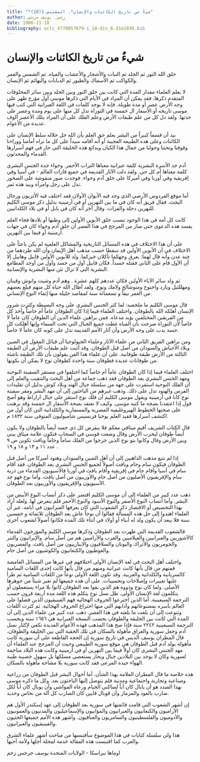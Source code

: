 ```yaml
---
title: "*شيءٌ من تاريخ الكائنات والإنسان*. المقتبس 1(10)"
author: زخم, يوسف جرجس
date: 1906-11-18
bibliography: oclc_4770057679-i_10-div_6.d1e1036.bib
---
```




#  شيءٌ من تاريخ الكائنات والإنسان 


 خلق الله النور ثم الجلد ثم النبات والأشجار والأعشاب والمياه. ثم الشمس والقمر والكواكب ثم الأسماك والطيور ثم الدبابات والبهائم ثم الإنسان. 

 لا يعلم العلماء مقدار المدة التي كانت بين خلق النور وبين الجلد وبين سائر المخلوقات المتقدم ذكرها. فقد يمكن أن المراد في الأيام التي ذكرها موسى أول مؤرخ ظهر على وجه الأرض عصر أو مدة طويلة. فإنه لا يوجد كلمات في اللغة العبرانية التي كتب فيها موسى تاريخه أو الأسفار ال  خمسة  في التوراة تدل كل منها على يوم ومدة وعصر على حدتها. ولقد دل كل من علم طبقات الأرض وعلم الفلك على أن المراد بتلك الأعصر ألوف عديدة من الأعوام. 

 بيد أن قسماً كبيراً من البشر يعلم حق العلم بأن الله جل جلاله سلط الإنسان على الكائنات وعلى هذه الطبيعة العجيبة أو أنه أقامه سيداً على كل ما نراه أمامنا ووراءنا وفوقنا وتحتنا وحولنا من جمال هذا الكيان وبدائع هذه الخليقة التي حار في فهم أسرارها القدماء والمحدثون. 

 آدم جد الأسرة البشرية كلمة عبرانية معناها التراب الأحمر. وحواء جدة الجنس البشري كلمة معناها أم كل حي. ولقد دلت الآثار القديمة في جميع قارات العالم - في آسيا وفي إفريقية وفي أوربا وفي أميركا على خلق آدم وحواء. فوجدت صور منقوشة على الصخور تدل على رجل وامرأة وبيد هذه ثمر. 

 أما موقع الفردوس الأرضي الذي وجد فيه الأبوان الأولان فقد اختلف فيه الأثريون ورجال البحث. فقال فريق أنه كان في ما بين النهرين أو في أرمينية بدليل ذكر موسى   الكليم للنهرين دجلة والفرات. وقال آخر أنه كان في بابل أو في بلاد الكلدانيين. 

 كانت كل أمة في هذا الوجود تنسب خلق الأبوين الأولين إلى وطنها أو بلادها فجاء العلم يفسد هذه الدعوى حتى صار من المرجح في هذا العصر أن خلق آدم وحواء كان في جهات أرمينية أو فيما بين النهرين. 

 على أن هذا الاختلاف في هذه المسائل التاريخية والمشاكل العلمية لم يكن باعثاً على الاختلاف في أن الأبوين الأولين قد سقطا حسب مذهب أهل الإيمان وأن الله طردهما من جنة عدن وأنه قال لهما: بعرق وجهكما تأكلان خبزكما.   ولد للأبوين الأولين قابيل وهابيل إلا أن الأول قام على الثاني فقتله حسداً. فكان قابيل أول من حسد وأول من أوجد المطامع البشرية التي لا تزال تئن منها البشرية والإنسانية. 

 ثم ولد سائر الآباء الأولين فكان عددهم كلهم  عشرة  . وهم آدم وشيث وانوش وقينان ومهللئيل ويارد واخنوخ ومتوشالح ولامك ونوح. ولقد أطال الله حياة كل منهم فبلغ بعضهم من العمر نيفاً و  تسعمائة  سنة لمقاصد جليلة منها إنماء النوع الإنساني. 

 قال موسى الكليم ما ملخصه: لما كثر الجنس البشري على وجه البسيطة وكثرت شرور الإنسان أهلكه الله بالطوفان. واختلف العلماء فيما إذا كان الطوفان عاماً أم خاصاً وأخذ كل من الفريقين المختلفين يؤيد مدعاه. فمن براهين علماء الدين أن الطوفان كان عاماً لا خاصاً لأن التوراة صرحت بأن المياه غطت جميع الجبال التي تحت السماء وإنها أهلكت كل جسد يدب على وجه الأرض وأن آثار الأمم القديمة تدل على كونه كان عاماً لا خاصاً. 

 ومن براهين الفريق الثاني من علماء الآثار وعلماء الجيولوجيا أن قبائل المغول في الصين وبلاد الأحباش والسودان من أصل قبل الطوفان. وقد أثبت علم طبقات الأرض أن الطبقة الثالثة من الأرض طبقة طوفانية. على أن علماء هذا الفن يقولون بأن تلك الطبقة ناشئة من طوفانات عديدة فطوفان سنة واحدة كطوفان نوح لا يمكن أن يكونها. 

 اختلف العلماء فيما إذا كان الطوفان عاماً أم خاصاً كما اختلفوا في مستقر السفينة النوحية ومهد الجنس البشري بعد الطوفان فقد ذهب جماعة من أهل البحث والتنقيب والعلم إلى أن الفلك النوحية استقرت على جهة من سلسلة جبال الهند وبلاد كوش بدليل أن تقليدات الفرس والهنود تدل على ذلك. وذهب غيرهم من الباحثين إلى أن مهد البشر ومقر سفينة نوح كانا في أرمينية ويقول موسى الكليم أن فلك نوح استقر على جبال اراراط وهو أصح قول إذا اعتقدنا بصحة ما كتبه موسى. وكيف لا نعتقد بصحة الأسفار ال  خمسة  وقد برهنت على صحتها   الخطوط الهيروغليفية المصرية والمسمارية والكلدانية التي كان أول من اكتشف أسرارها فقيد العلم يوحنا فرنسيس شامبوليون المتوفى سنة  ١٨٣٢  م. 

 قال الكتاب الشريف أقيم ميثاقي معكم فلا ينقرض كل ذي جسد أيضاً بالطوفان ولا يكون أيضاً طوفان ليخرب الأرض وقال وضعت قوسي في السحاب فتكون علامة ميثاق بيني وبين الأرض وقال وكانوا بنو نوح الذين خرجوا من الفلك ساماً وحاماً ويافث تكوين ص  ٩   عدد  ١١  و  ١٣  و  ١٨  و  ١٩  . 

 إذا لم نتبع مذهب الذاهبين إلى أن أهل الصين والسودان وهنود أميركا من أصل قبل الطوفان فيكون سام وحام ويافث أصولاً لجميع الجنس البشري بعد الطوفان. فقد أقام سام في آسيا وأقام حام في إفريقية وأقام يافث في أوربا فالآسيويون القدماء من ذرية سام والإفريقيون الأصليون من أصل حام والأوربيون من أصل يافث. وأما نوح فهو جد الآسيويون والإفريقيون والأوربيون بعد الطوفان. 

 ذهب عدد كبير من العلماء إلى أن موسى الكليم اقتصر على ذكر أنساب النوع الأبيض من البشر. وأما أنساب النوع الأصفر والنوع الأسود والنوع الأحمر فلم يتعرض لها. ولعله أراد بهذا التخصيص أو الاقتصار ذكر الشعوب التي كان يعرفها العبرانيون في أيامه. غير أن العلماء اهتدوا إلى حل هذه المسألة فقالوا أن نوحاً عاش بعد الطوفان  ثلاثمائة  و  خمسين  سنة فلا يبعد أن يكون ولد له أبناء أو أولاد في أثناء تلك المدة فكانوا أصولاً لشعوب أخرى. 

 فالشعوب القديمة التي ظهرت بعد الطوفان وذكرها موسى الكليم والمؤرخون القدماء كالآشوريين والعبرانيين والعيلاميين والعرب والآراميين هم من أصل سام. والإيرانيون والتتر والجومريون والأتراك واليونان والسلافيون والايبارييون من أصل يافث. والمصريون والغوطيون والكنعانيون والكوشيون من أصل حام. 

 واختلف أهل البحث في لغة الإنسان الأولى اختلافهم في غيرها من المسائل الغامضة فمنهم من قال بأنها كانت عبرانية ومنهم من قال بأنها كانت  إحدى  اللغات السامية كالسريانية والكلدانية والعربية. وقد تكون اللغة الأولى نوعاً من اللغات السامية ثم طرأ عليها تغييرات وإصلاحات وتحسينات. على أن هذه جميعها لم تغير شيئاً من جوهرها الأصلي. ولما كان نوح وذووه هم الذين بقوا بعد الطوفان كانوا بلا مراء يستعملون أو يتكلمون لغة الإنسان الأولى. ظل نسل نوح يتكلم هذه اللغة مدة  أربعة  قرون حسب الترجمة السبعينية. أما الذين اخترعوا الحروف الهجائية فهم الفينيقيون الذين فضلوا على العالم بأسره بمصنوعاتهم وآدابهم التي منها اختراع الحروف الهجائية. ثم كثرت اللغات وتنوعت إلى أن بلغت ما بلغته في هذا العصر.    ذهب عدد كبير من علماء الدين إلى أن المدة التي كانت بين الخليقة والطوفان بحسب النسخة العبرانية هي  ١٦٥٦  سنة وبحسب الترجمة السبعينية  ٢٢٤٢  سنة فإذا صح هذا المذهب فهذه الأعوام العديدة تكفي لإكثار نسل آدم وجعل سورية والعراق مأهولة بالسكان في تلك الحقبة التي بين الخليقة والطوفان. قال المطران يوسف الدبس في تاريخ سورية إن الحجة القاطعة على أن سورية كانت مأهولة بولد آدم قبل الطوفان هي موقع سورية الطبيعي وحيث أن المرجح عند العلماء أن مهد الجنس البشري كان أولاً فيما بين النهرين أو في أرمينية وكانت هذه البلاد متاخمة لسورية وكان لا يوجد بين البلادين جبال وبحار يستعصي مسلكها بل سهول خصيبة طيبة الهواء جيدة المرعى فقد كانت سورية بلا مشاحة مأهولة بالسكان. 

 هذه خلاصة ما قال المطران العلامة بهذا الشأن. أما أحوال البشر قبل الطوفان من زراعية وصناعية وتجارية واجتماعية ومدنية فلم يتوصل إليها الباحثون بعد. وكل ما ذكره موسى بهذا الصدد هو أن يابال كان أباً لساكني الخيام ورعاة المواشي وأن يوبال كان أباً لكل ضارب بالعود والمزمار وأن قوبال قايين كان الضارب كل آلة من نحاس وحديد. 

 إن أشهر الشعوب التي قامت قائمتها في سورية بعد الطوفان إلى عهد إسكندر الأول هم الآراميون والكنعانيون والعبرانيون والمؤابيون والإسماعيليون والمدنيون والعمونيون والأدوميون والفلسطينيون والسامريون والعناقيون. وأشهر هذه الأمم جميعها الحثيون والفينيقيون والعبرانيون. 

 هذا ولي سلسلة كتابات في هذا الموضوع سأقتبسها من مباحث أشهر علماء الشرق والغرب كما اقتبست هذه المقالة خدمة لمجلة أجلها ولأمة أحبها. 

 اوماها  نبراسكا  -  الولايات المتحدة  يوسف  جرجس  زخم  
